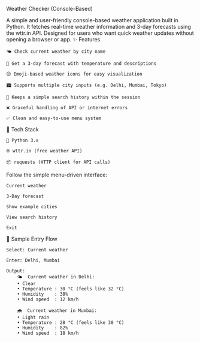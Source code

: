 Weather Checker (Console-Based)

A simple and user-friendly console-based weather application built in Python. It fetches real-time weather information and 3-day forecasts using the wttr.in API. 
Designed for users who want quick weather updates without opening a browser or app.
✨ Features

    🌤 Check current weather by city name

    📅 Get a 3-day forecast with temperature and descriptions

    😊 Emoji-based weather icons for easy visualization

    🏙 Supports multiple city inputs (e.g. Delhi, Mumbai, Tokyo)

    📜 Keeps a simple search history within the session

    ❌ Graceful handling of API or internet errors

    ✅ Clean and easy-to-use menu system
    
🧰 Tech Stack

    🐍 Python 3.x

    🌐 wttr.in (free weather API)

    📦 requests (HTTP client for API calls)
    
Follow the simple menu-driven interface:

    Current weather

    3-Day forecast

    Show example cities

    View search history

    Exit
    
📝 Sample Entry Flow

    Select: Current weather

    Enter: Delhi, Mumbai

    Output:
        🌤  Current weather in Delhi:
        • Clear
        • Temperature : 30 °C (feels like 32 °C)
        • Humidity    : 38%
        • Wind speed  : 12 km/h

        🌧️  Current weather in Mumbai:
        • Light rain
        • Temperature : 28 °C (feels like 30 °C)
        • Humidity    : 82%
        • Wind speed  : 18 km/h

